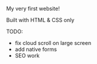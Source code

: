 My very first website! 

Built with HTML & CSS only

TODO:
  - fix cloud scroll on large screen
  - add native forms
  - SEO work
